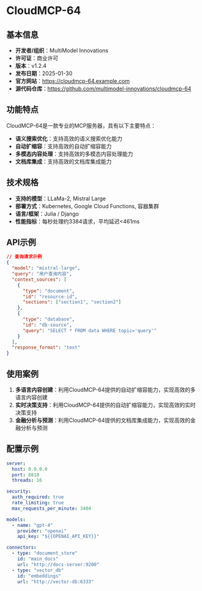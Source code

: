 # CloudMCP-64

## 基本信息

- **开发者/组织**：MultiModel Innovations
- **许可证**：商业许可
- **版本**：v1.2.4
- **发布日期**：2025-01-30
- **官方网站**：https://cloudmcp-64.example.com
- **源代码仓库**：https://github.com/multimodel-innovations/cloudmcp-64

## 功能特点

CloudMCP-64是一款专业的MCP服务器，具有以下主要特点：

- **语义搜索优化**：支持高效的语义搜索优化能力
- **自动扩缩容**：支持高效的自动扩缩容能力
- **多模态内容处理**：支持高效的多模态内容处理能力
- **文档库集成**：支持高效的文档库集成能力


## 技术规格

- **支持的模型**：LLaMa-2, Mistral Large
- **部署方式**：Kubernetes, Google Cloud Functions, 容器集群
- **语言/框架**：Julia / Django
- **性能指标**：每秒处理约3384请求，平均延迟<461ms

## API示例

```json
// 查询请求示例
{
  "model": "mistral-large",
  "query": "用户查询内容",
  "context_sources": [
    {
      "type": "document",
      "id": "resource-id",
      "sections": ["section1", "section2"]
    },
    {
      "type": "database",
      "id": "db-source",
      "query": "SELECT * FROM data WHERE topic='query'"
    }
  ],
  "response_format": "text"
}
```

## 使用案例

1. **多语言内容创建**：利用CloudMCP-64提供的自动扩缩容能力，实现高效的多语言内容创建
2. **实时决策支持**：利用CloudMCP-64提供的自动扩缩容能力，实现高效的实时决策支持
3. **金融分析与预测**：利用CloudMCP-64提供的文档库集成能力，实现高效的金融分析与预测


## 配置示例

```yaml
server:
  host: 0.0.0.0
  port: 8810
  threads: 16

security:
  auth_required: true
  rate_limiting: true
  max_requests_per_minute: 3404

models:
  - name: "gpt-4"
    provider: "openai"
    api_key: "${{OPENAI_API_KEY}}"

connectors:
  - type: "document_store"
    id: "main_docs"
    url: "http://docs-server:9200"
  - type: "vector_db"
    id: "embeddings"
    url: "http://vector-db:6333"
```